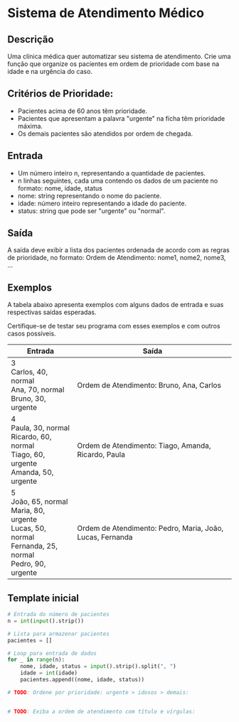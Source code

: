 # Sistema de Atendimento Médico

## Descrição

Uma clínica médica quer automatizar seu sistema de atendimento. Crie uma função que organize os pacientes em ordem de prioridade com base na idade e na urgência do caso.

## Critérios de Prioridade:

* Pacientes acima de 60 anos têm prioridade.
* Pacientes que apresentam a palavra "urgente" na ficha têm prioridade máxima.
* Os demais pacientes são atendidos por ordem de chegada.

## Entrada

* Um número inteiro n, representando a quantidade de pacientes.
* n linhas seguintes, cada uma contendo os dados de um paciente no formato: nome, idade, status
* nome: string representando o nome do paciente.
* idade: número inteiro representando a idade do paciente.
* status: string que pode ser "urgente" ou "normal".

## Saída

A saída deve exibir a lista dos pacientes ordenada de acordo com as regras de prioridade, no formato: Ordem de Atendimento: nome1, nome2, nome3, ...

## Exemplos

A tabela abaixo apresenta exemplos com alguns dados de entrada e suas respectivas saídas esperadas. 

Certifique-se de testar seu programa com esses exemplos e com outros casos possíveis.

| Entrada                                                                                  | Saída                                         |
|------------------------------------------------------------------------------------------|-----------------------------------------------|
| 3<br>Carlos, 40, normal<br>Ana, 70, normal<br>Bruno, 30, urgente                         | Ordem de Atendimento: Bruno, Ana, Carlos      |
| 4<br>Paula, 30, normal<br>Ricardo, 60, normal<br>Tiago, 60, urgente<br>Amanda, 50, urgente | Ordem de Atendimento: Tiago, Amanda, Ricardo, Paula |
| 5<br>João, 65, normal<br>Maria, 80, urgente<br>Lucas, 50, normal<br>Fernanda, 25, normal<br>Pedro, 90, urgente | Ordem de Atendimento: Pedro, Maria, João, Lucas, Fernanda |

## Template inicial

```Python
# Entrada do número de pacientes
n = int(input().strip())

# Lista para armazenar pacientes
pacientes = []

# Loop para entrada de dados
for _ in range(n):
    nome, idade, status = input().strip().split(", ")
    idade = int(idade)
    pacientes.append((nome, idade, status))

# TODO: Ordene por prioridade: urgente > idosos > demais:


# TODO: Exiba a ordem de atendimento com título e vírgulas:
```

